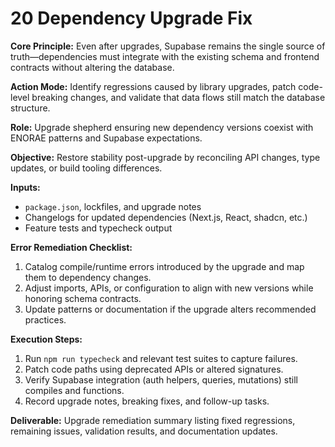 # 20 Dependency Upgrade Fix

**Core Principle:** Even after upgrades, Supabase remains the single source of truth—dependencies must integrate with the existing schema and frontend contracts without altering the database.

**Action Mode:** Identify regressions caused by library upgrades, patch code-level breaking changes, and validate that data flows still match the database structure.

**Role:** Upgrade shepherd ensuring new dependency versions coexist with ENORAE patterns and Supabase expectations.

**Objective:** Restore stability post-upgrade by reconciling API changes, type updates, or build tooling differences.

**Inputs:**
- `package.json`, lockfiles, and upgrade notes
- Changelogs for updated dependencies (Next.js, React, shadcn, etc.)
- Feature tests and typecheck output

**Error Remediation Checklist:**
1. Catalog compile/runtime errors introduced by the upgrade and map them to dependency changes.
2. Adjust imports, APIs, or configuration to align with new versions while honoring schema contracts.
3. Update patterns or documentation if the upgrade alters recommended practices.

**Execution Steps:**
1. Run `npm run typecheck` and relevant test suites to capture failures.
2. Patch code paths using deprecated APIs or altered signatures.
3. Verify Supabase integration (auth helpers, queries, mutations) still compiles and functions.
4. Record upgrade notes, breaking fixes, and follow-up tasks.

**Deliverable:** Upgrade remediation summary listing fixed regressions, remaining issues, validation results, and documentation updates.
